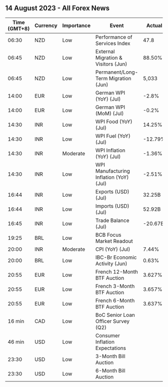 ## 14 August 2023 - All Forex News

| Time (GMT+8) | Currency | Importance | Event | Actual | Forecast | Previous |
|------|----------|------------|-------|--------|----------|----------|
| 06:30 | NZD | Low | Performance of Services Index | 47.8 |  | 49.6 |
| 06:45 | NZD | Low | External Migration & Visitors (Jun) | 88.50% |  | 120.40% |
| 06:45 | NZD | Low | Permanent/Long-Term Migration (Jun) | 5,033 |  | 7,061 |
| 14:00 | EUR | Low | German WPI (YoY) (Jul) | -2.8% | -2.6% | -2.9% |
| 14:00 | EUR | Low | German WPI (MoM) (Jul) | -0.2% | -1.4% | -0.2% |
| 14:30 | INR | Low | WPI Food (YoY) (Jul) | 14.25% | 3.95% | 1.32% |
| 14:30 | INR | Low | WPI Fuel (YoY) (Jul) | -12.79% | -14.77% | -12.63% |
| 14:30 | INR | Moderate | WPI Inflation (YoY) (Jul) | -1.36% | -2.70% | -4.12% |
| 14:30 | INR | Low | WPI Manufacturing Inflation (YoY) (Jul) | -2.51% | -3.04% | -2.71% |
| 16:44 | INR | Low | Exports (USD) (Jul) | 32.25B |  | 32.97B |
| 16:44 | INR | Low | Imports (USD) (Jul) | 52.92B |  | 53.10B |
| 16:45 | INR | Low | Trade Balance (Jul) | -20.67B |  | -20.13B |
| 19:25 | BRL | Low | BCB Focus Market Readout |  |  |  |
| 20:00 | INR | Moderate | CPI (YoY) (Jul) | 7.44% | 6.40% | 4.87% |
| 20:00 | BRL | Low | IBC-Br Economic Activity (Jun) | 0.63% | 0.60% | -2.00% |
| 20:55 | EUR | Low | French 12-Month BTF Auction | 3.627% |  | 3.574% |
| 20:55 | EUR | Low | French 3-Month BTF Auction | 3.657% |  | 3.617% |
| 20:55 | EUR | Low | French 6-Month BTF Auction | 3.637% |  | 3.585% |
| 16 min | CAD | Low | BoC Senior Loan Officer Survey (Q2) |  |  | 11.3 |
| 46 min | USD | Low | Consumer Inflation Expectations |  |  | 3.8% |
| 23:30 | USD | Low | 3-Month Bill Auction |  |  | 5.290% |
| 23:30 | USD | Low | 6-Month Bill Auction |  |  | 5.265% |
